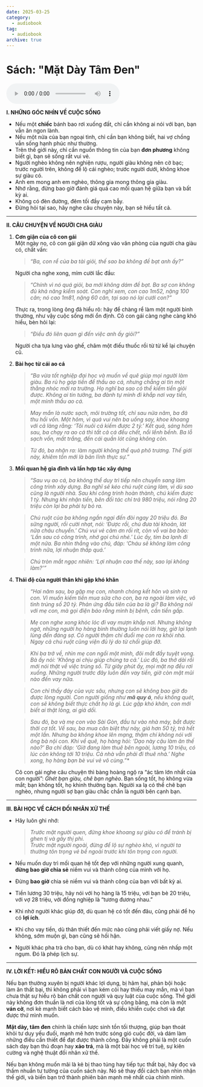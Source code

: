 ```yaml
---
date: 2025-03-25
category:
  - audiobook
tag:
  - audiobook
archive: true
---
```


# Sách: "Mặt Dày Tâm Đen"

<audio controls>
  <source src="/matdaytamden.mp3" type="audio/mpeg">
  Trình duyệt của bạn không hỗ trợ phần tử audio.
</audio>

**I. NHỮNG GÓC NHÌN VỀ CUỘC SỐNG**

- Nếu một **chiếc** bánh bao rơi xuống đất, chỉ cần không ai nói với bạn, bạn vẫn ăn ngon lành.
- Nếu một nửa của bạn ngoại tình, chỉ cần bạn không biết, hai vợ chồng vẫn sống hạnh phúc như thường.
- Trên thế giới này, chỉ cần nguồn thông tin của bạn **đơn phương** không biết gì, bạn sẽ sống rất vui vẻ.
- Người nghèo không nên nghiện rượu, người giàu không nên cờ bạc; trước người trên, không để lộ cái nghèo; trước người dưới, không khoe sự giàu có.
- Anh em mong anh em nghèo, thông gia mong thông gia giàu.
- Nhớ rằng, đừng bao giờ đánh giá quá cao mối quan hệ giữa bạn và bất kỳ ai.
- Không có đèn đường, đêm tối đầy cạm bẫy.
- Đừng hỏi tại sao, hãy nghe câu chuyện này, bạn sẽ hiểu tất cả.

---

**II. CÂU CHUYỆN VỀ NGƯỜI CHA GIÀU**

1. **Cơn giận của cô con gái**  
   Một ngày nọ, cô con gái giận dữ xông vào văn phòng của người cha giàu có, chất vấn:

   > _“Ba, con rể của ba tài giỏi, thế sao ba không đề bạt anh ấy?”_

   Người cha nghe xong, mỉm cười lắc đầu:

   > _“Chính vì nó quá giỏi, ba mới không dám đề bạt. Ba sợ con không đủ khả năng kiểm soát. Con nghĩ xem, con cao 1m52, nặng 100 cân; nó cao 1m81, nặng 60 cân, tại sao nó lại cưới con?”_

   Thực ra, trong lòng ông đã hiểu rõ: hãy để chàng rể làm một người bình thường, như vậy cuộc sống mới ổn định. Cô con gái càng nghe càng khó hiểu, bèn hỏi lại:

   > _“Điều đó liên quan gì đến việc anh ấy giỏi?”_

   Người cha tựa lưng vào ghế, châm một điếu thuốc rồi từ từ kể lại chuyện cũ.

2. **Bài học từ cái ao cá**

   > _“Ba vừa tốt nghiệp đại học và muốn về quê giúp mọi người làm giàu. Ba rủ họ góp tiền để thầu ao cá, nhưng chẳng ai tin một thằng nhóc mới ra trường. Họ nghĩ ba sao có thể kiếm tiền giỏi được. Không ai tin tưởng, ba đành tự mình đi khắp nơi vay tiền, một mình thầu ao cá._

   > _May mắn là nước sạch, môi trường tốt, chỉ sau nửa năm, ba đã thu hồi vốn. Một hôm, vì quá vui nên ba uống say, khoe khoang với cả làng rằng: ‘Tôi nuôi cá kiếm được 2 tỷ.’ Kết quả, sáng hôm sau, ba chạy ra ao cá thì tất cả cá đều chết, nổi lềnh bềnh. Ba lỗ sạch vốn, mất trắng, đến cái quần lót cũng không còn._

   > _Từ đó, ba nhận ra: làm người không thể quá phô trương. Thế giới này, khiêm tốn mới là bản lĩnh thực sự.”_

3. **Mối quan hệ gia đình và lần hợp tác xây dựng**

   > _“Sau vụ ao cá, ba không thể duy trì tiếp nên chuyển sang làm công trình xây dựng. Ba nghĩ sẽ kéo chú ruột cùng làm, vì dù sao cũng là người nhà. Sau khi công trình hoàn thành, chú kiếm được 1 tỷ. Nhưng khi nhận tiền, bên đối tác chỉ trả 980 triệu, nói rằng 20 triệu còn lại ba phải tự bỏ ra._

   > _Chú ruột của ba không ngần ngại đến đòi ngay 20 triệu đó. Ba sững người, rồi cười nhạt, nói: ‘Được rồi, chú đưa tài khoản, lát nữa cháu chuyển.’ Chú vui vẻ cảm ơn rối rít, còn vỗ vai ba bảo: ‘Lần sau có công trình, nhớ gọi chú nhé.’ Lúc ấy, tim ba lạnh đi một nửa. Ba nhìn thẳng vào chú, đáp: ‘Cháu sẽ không làm công trình nữa, lợi nhuận thấp quá.’_

   > _Chú tròn mắt ngạc nhiên: ‘Lợi nhuận cao thế này, sao lại không làm?’”_

4. **Thái độ của người thân khi gặp khó khăn**

   > _“Hai năm sau, ba gặp mẹ con, nhanh chóng kết hôn và sinh ra con. Vì muốn kiếm tiền mua sữa cho con, ba ra ngoài làm việc, vô tình trúng số 20 tỷ. Phản ứng đầu tiên của ba là gì? Ba không nói với mẹ con, mà gọi điện báo rằng mình bị bệnh, cần tiền gấp._

   > _Mẹ con nghe xong khóc lóc đi vay mượn khắp nơi. Nhưng không ngờ, những người họ hàng bình thường luôn nói lời hay, giờ lại lạnh lùng đến đáng sợ. Có người thậm chí đuổi mẹ con ra khỏi nhà. Ngay cả chú ruột cũng viện đủ lý do từ chối giúp đỡ._

   > _Khi ba trở về, nhìn mẹ con ngồi một mình, đôi mắt đầy tuyệt vọng. Bà ấy nói: ‘Không ai chịu giúp chúng ta cả.’ Lúc đó, ba thở dài rồi mới nói thật về việc trúng số. Từ giây phút ấy, mọi mặt nạ đều rơi xuống. Những người trước đây luôn đến vay tiền, giờ còn mặt mũi nào đến vay nữa._

   > _Con chỉ thấy đáy của vực sâu, nhưng con sẽ không bao giờ đo được lòng người. Con người giống như_ **_mã quy á_**, _nếu không quét, con sẽ không biết thực chất họ là gì. Lúc gặp khó khăn, con mới biết ai thật lòng, ai giả dối._

   > _Sau đó, ba và mẹ con vào Sài Gòn, đầu tư vào nhà máy, bắt được thời cơ tốt. Về sau, ba mua căn biệt thự này, giá hơn 50 tỷ, trả hết một lần. Nhưng ba không khoe lên mạng, thậm chí không nói với ông bà nội con. Khi về quê, họ hàng hỏi: ‘Dạo này cậu làm ăn thế nào?’ Ba chỉ đáp: ‘Giờ đang làm thuê bên ngoài, lương 10 triệu, có lúc còn không tới 10 triệu. Cả nhà vẫn phải đi thuê nhà.’ Nghe xong, họ hàng bạn bè vui vẻ vô cùng._”\*

   Cô con gái nghe câu chuyện thì bàng hoàng ngộ ra “ác tâm lớn nhất của con người”: _Ghét bạn giàu, chê bạn nghèo_. Bạn sống tốt, họ không vừa mắt; bạn không tốt, họ khinh thường bạn. Người xa lạ có thể chê bạn nghèo, nhưng người sợ bạn giàu chắc chắn là người bên cạnh bạn.

---

**III. BÀI HỌC VỀ CÁCH ĐỐI NHÂN XỬ THẾ**

- Hãy luôn ghi nhớ:

  > _Trước mặt người quen, đừng khoe khoang sự giàu có để tránh bị ghen tị và gây thị phi.  
  > Trước mặt người ngoài, đừng để lộ sự nghèo khó, vì người ta thường tôn trọng vẻ bề ngoài trước khi tôn trọng con người._

- Nếu muốn duy trì mối quan hệ tốt đẹp với những người xung quanh, **đừng bao giờ chia sẻ** niềm vui và thành công của mình với họ.
- Đừng **bao giờ** chia sẻ niềm vui và thành công của bạn với bất kỳ ai.
- Tiền lương 30 triệu, hãy nói với họ hàng là 15 triệu, với bạn bè 20 triệu, với vợ 28 triệu, với đồng nghiệp là “tương đương nhau.”
- Khi nhờ người khác giúp đỡ, dù quan hệ có tốt đến đâu, cũng phải để họ có **lợi ích**.
- Khi cho vay tiền, dù thân thiết đến mức nào cũng phải viết giấy nợ. Nếu không, sớm muộn gì, bạn cũng sẽ hối hận.
- Người khác pha trà cho bạn, dù có khát hay không, cũng nên nhấp một ngụm. Đó là phép lịch sự.

---

**IV. LỜI KẾT: HIỂU RÕ BẢN CHẤT CON NGƯỜI VÀ CUỘC SỐNG**

Nếu bạn thường xuyên bị người khác lợi dụng, bị hãm hại, phản bội hoặc làm ăn thất bại, thì không phải vì bạn kém cỏi hay thiếu may mắn, mà vì bạn chưa thật sự hiểu rõ bản chất con người và quy luật của cuộc sống. Thế giới này không đơn thuần là nơi của lòng tốt và sự công bằng, mà còn là một **ván cờ**, nơi kẻ mạnh biết cách bảo vệ mình, điều khiển cuộc chơi và đạt được thứ mình muốn.

**Mặt dày, tâm đen** chính là chiến lược sinh tồn tối thượng, giúp bạn thoát khỏi tư duy yếu đuối, mạnh mẽ hơn trước sóng gió cuộc đời, và dám làm những điều cần thiết để đạt được thành công. Đây không phải là một cuốn sách dạy bạn thủ đoạn hay **xảo trá**, mà là một bài học về trí tuệ, sự kiên cường và nghệ thuật đối nhân xử thế.

Nếu bạn không muốn mãi là kẻ bị thao túng hay tiếp tục thất bại, hãy đọc và thấm nhuần tư tưởng của cuốn sách này. Nó sẽ thay đổi cách bạn nhìn nhận thế giới, và biến bạn trở thành phiên bản mạnh mẽ nhất của chính mình.
